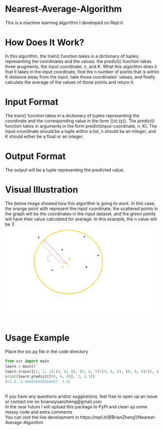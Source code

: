 # Nearest-Average-Algorithm
This is a machine learning algorithm I developed on Repl.it
<br>
# How Does It Work?
In this algorithm, the train() function takes in a dictionary of tuples, representing the coordinates and the values. the predict() function takes three arugments, the input coordinate, n, and K. What this algorithm does it that it takes in the input coordinate, find the n number of points that is within K distance away from the input, take those coordinates' values, and finally calculate the average of the values of those points and return it.
<br>
# Input Format
The train() function takes in a dictionary of tuples representing the coordinate and the corresponding value in the form {(x):(y)}. The predict() function takes in arguments in the form predict(input-coordinate, n, K). The input-coordinate should be a tuple within a list, n should be an integer, and K should either be a float or an integer. 
<br>
# Output Format
The output will be a tuple representing the predicted value.
<br>
# Visual Illustration
The below image showed how this algorithm is going to work. In this case, the orange point with represent the input coordinate, the scattered points in the graph will be the coordinates in the input dataset, and the green points will have their value calculated for average. In this example, the n value will be 3
![example-image](https://github.com/JarJuicy/Nearest-Average-Algorithm/blob/master/Untitled2.png)
# Usage Example
Place the src.py file in the code directory
```python
from src import main
learn = main()
learn.train({(1, 1, 1):(4, 6, 9), (5, 6, 7):(3, 4, 5), (6, 6, 5):(2, 4, 5), (6, 5, 6):(2, 3, 5), (5, 6, 6):(2, 7, 5)})
print(learn.predict([(6, 6, 6)], 3, 1.1))
#(2.0, 4.666666666666667, 5.0)
```
<br>
If you have any questions and/or suggestions, feel free to open up an issue or contact me on briansiyuanzheng@gmail.com
<br>
In the near future I will upload this package to PyPI and clean up some messy code and extra comments
<br>
You can visit the live development in https://repl.it/@BrianZheng1/Nearest-Average-Algorithm
